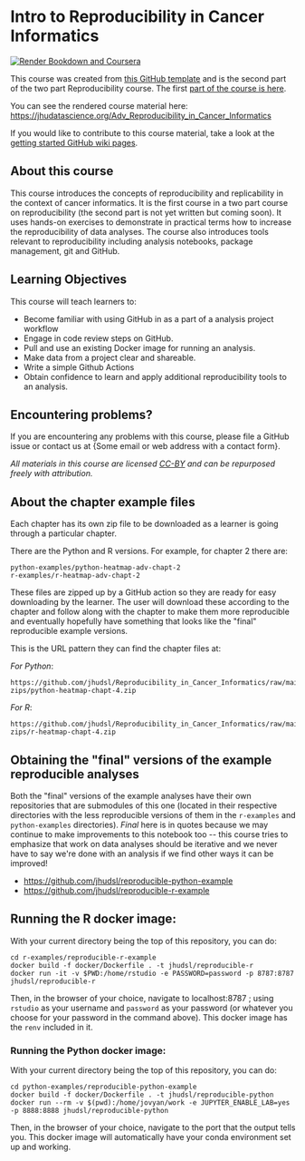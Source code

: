 
# Intro to Reproducibility in Cancer Informatics

[![Render Bookdown and Coursera](https://github.com/jhudsl/DaSL_Course_Template_Bookdown/actions/workflows/render-bookdown.yml/badge.svg)](https://github.com/jhudsl/DaSL_Course_Template_Bookdown/actions/workflows/render-bookdown.yml)

This course was created from [this GitHub template](https://github.com/jhudsl/DaSL_Course_Template_Bookdown) and is the second part of the two part Reproducibility course. The first [part of the course is here](https://github.com/jhudsl/Reproducibility_in_Cancer_Informatics).

You can see the rendered course material here: https://jhudatascience.org/Adv_Reproducibility_in_Cancer_Informatics

If you would like to contribute to this course material, take a look at the [getting started GitHub wiki pages](https://github.com/jhudsl/DaSL_Course_Template_Bookdown/wiki).

## About this course

This course introduces the concepts of reproducibility and replicability in the context of cancer informatics.
It is the first course in a two part course on reproducibility (the second part is not yet written but coming soon).
It uses hands-on exercises to demonstrate in practical terms how to increase the reproducibility of data analyses.
The course also introduces tools relevant to reproducibility including analysis notebooks, package management, git and GitHub.

## Learning Objectives

This course will teach learners to:  

- Become familiar with using GitHub in as a part of a analysis project workflow
- Engage in code review steps on GitHub.
- Pull and use an existing Docker image for running an analysis.
- Make data from a project clear and shareable.
- Write a simple Github Actions
- Obtain confidence to learn and apply additional reproducibility tools to an analysis.

## Encountering problems?

If you are encountering any problems with this course, please file a GitHub issue or contact us at {Some email or web address with a contact form}.

_All materials in this course are licensed [CC-BY](https://tldrlegal.com/license/creative-commons-attribution-(cc)) and can be repurposed freely with attribution._

## About the chapter example files

Each chapter has its own zip file to be downloaded as a learner is going through a particular chapter.

There are the Python and R versions.
For example, for chapter 2 there are:
```
python-examples/python-heatmap-adv-chapt-2
r-examples/r-heatmap-adv-chapt-2
```
These files are zipped up by a GitHub action so they are ready for easy downloading by the learner.
The user will download these according to the chapter and follow along with the chapter to make them more reproducible and eventually hopefully have something that looks like the "final" reproducible example versions.

This is the URL pattern they can find the chapter files at:

_For Python_:
```
https://github.com/jhudsl/Reproducibility_in_Cancer_Informatics/raw/main/chapter-zips/python-heatmap-chapt-4.zip
```
_For R_:
```
https://github.com/jhudsl/Reproducibility_in_Cancer_Informatics/raw/main/chapter-zips/r-heatmap-chapt-4.zip
```

## Obtaining the "final" versions of the example reproducible analyses

Both the "final" versions of the example analyses have their own repositories that are submodules of this one (located in their respective directories with the less reproducible versions of them in the `r-examples` and `python-examples` directories).
_Final_ here is in quotes because we may continue to make improvements to this notebook too -- this course tries to emphasize that work on data analyses should be iterative and we never have to say we're done with an analysis if we find other ways it can be improved!

- https://github.com/jhudsl/reproducible-python-example
- https://github.com/jhudsl/reproducible-r-example

## Running the R docker image:

With your current directory being the top of this repository, you can do:
```
cd r-examples/reproducible-r-example
docker build -f docker/Dockerfile . -t jhudsl/reproducible-r
docker run -it -v $PWD:/home/rstudio -e PASSWORD=password -p 8787:8787 jhudsl/reproducible-r
```
Then, in the browser of your choice, navigate to localhost:8787 ; using `rstudio` as your username and `password` as your password (or whatever you choose for your password in the command above). This docker image has the `renv` included in it.

### Running the Python docker image:

With your current directory being the top of this repository, you can do:
```
cd python-examples/reproducible-python-example
docker build -f docker/Dockerfile . -t jhudsl/reproducible-python
docker run --rm -v $(pwd):/home/jovyan/work -e JUPYTER_ENABLE_LAB=yes -p 8888:8888 jhudsl/reproducible-python
```
Then, in the browser of your choice, navigate to the port that the output tells you. This docker image will automatically have your conda environment set up and working.
